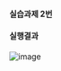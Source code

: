 #### 실습과제 2번
#### 실행결과
![image](https://github.com/user-attachments/assets/6e8098a0-3e5e-41e0-8a3a-2b80d9fec54e)

